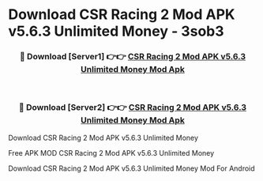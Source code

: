 # Download CSR Racing 2 Mod APK v5.6.3 Unlimited Money - 3sob3



<div align="center">
<h3>🔴 Download [Server1] 👉👉 <a href="https://momento.my/?title=CSR_Racing_2_Mod_APK_v5.6.3_Unlimited_Money">CSR Racing 2 Mod APK v5.6.3 Unlimited Money Mod Apk</a></h3><br>

<h3>🔴 Download [Server2] 👉👉 <a href="https://momento.my/?title=CSR_Racing_2_Mod_APK_v5.6.3_Unlimited_Money">CSR Racing 2 Mod APK v5.6.3 Unlimited Money Mod Apk</a></h3>
</div>



Download CSR Racing 2 Mod APK v5.6.3 Unlimited Money 

Free APK MOD CSR Racing 2 Mod APK v5.6.3 Unlimited Money 

Download CSR Racing 2 Mod APK v5.6.3 Unlimited Money Mod For Android
